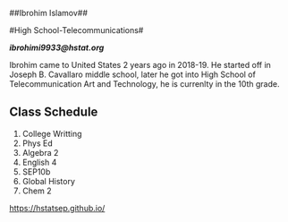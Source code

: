 ##Ibrohim Islamov## 

#High School-Telecommunications#

**_ibrohimi9933@hstat.org_**

Ibrohim came to United States 2 years ago in 2018-19. He started off in Joseph B. Cavallaro middle school, later he got into High School of Telecommunication Art and Technology, he is currenlty in the 10th grade.

Class Schedule
---
1. College Writting 
2. Phys Ed  
3. Algebra 2
4. English 4
5. SEP10b 
6. Global History 
7. Chem 2

https://hstatsep.github.io/